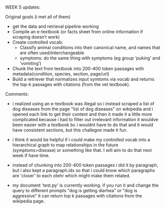 WEEK 5 updates:

Original goals (i met all of them)
- get the data and retrieval pipeline working
- Compile an e-textbook (or facts sheet from online information if scraping doesn’t work)
- Create controlled vocab:
    - Classify animal conditions into their canonical name, and names that are often used/interchangeable
    - symptoms: do the same thing with symptoms (eg group ‘puking’ and ‘vomiting’)
- Chunk the text from textbook into 200-400 token passages with metadata(condition, species, section, page/url)
- Build a retriever that normalizes input symtoms via vocab and returns the top-k passages with citations (from the vet textbook).


Comments:
- i realized using an e-textbook was illegal so i instead scraped a list of dog diseases from the page "list of dog diseases" on wikipedia
and i opened each link to get their content and then it made it a little more complicated because i had to filter out irrelevant information
it wouldve been easier with a textbook bc i wouldnt have to do that and it would have consistent sections, but this challegne made it fun.

- i think it would be helpful if i could make my controlled vocab into a hierarchical graph to map relationships in the future (symptoms>disease) or something like that. I will aim to do that next week if  have time.
- instead of chunking into 200-400 token passages i did it by paragraph, but i also kept a paragraph.idx so that i could know which paragraphs are 'closer' to each otehr which might make them related.
- my document 'test.py' is currently working. if you run it and change the query to different prompts "dog is getting diarhea" or "dog is aggressive" it can return top k passages with citations from the wikipedia page.